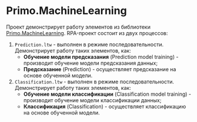 # Primo.MachineLearning

Проект демонстрирует работу элементов из библиотеки [Primo.MachineLearning](https://docs.primo-rpa.ru/primo-rpa/g_elements/el_extra/els_machine_learning). RPA-проект состоит из двух процессов:

1. `Prediction.ltw` - выполнен в режиме последовательности. Демонстрирует работу таких элементов, как:
   * **Обучение модели предсказания** (Prediction model training) - производит обучение модели предсказания данных;
   * **Предсказание** (Prediction) - осуществляет предсказание на основе обученной модели.
2. `Classification.ltw` - выполнен в режиме последовательности. Демонстрирует работу таких элементов, как:
   * **Обучение модели классификации** (Classification model training) - производит обучение модели классификации данных;
   * **Классификация** (Classification) - осуществляет классификацию на основе обученной модели.
